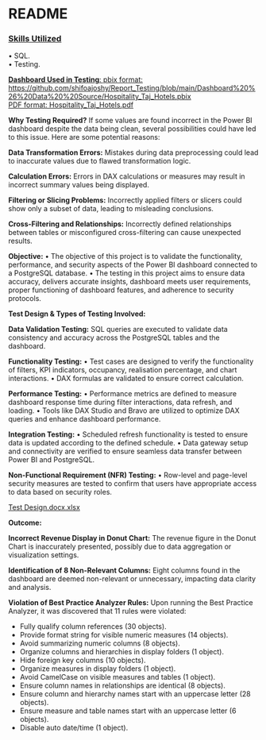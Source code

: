 # **README**

### <ins>**Skills Utilized**

• SQL.<br>
• Testing.

<ins>**Dashboard Used in Testing**<ins>:  pbix format: https://github.com/shifoajoshy/Report_Testing/blob/main/Dashboard%20%26%20Data%20%20Source/Hospitality_Taj_Hotels.pbix <br> PDF format: [Hospitality_Taj_Hotels.pdf](https://github.com/shifoajoshy/Report_Testing/files/14887583/Hospitality_Taj_Hotels.pdf)

**Why Testing Required?**
If some values are found incorrect in the Power BI dashboard despite the data being clean, several possibilities could have led to this issue. Here are some potential reasons:

**Data Transformation Errors:**
Mistakes during data preprocessing could lead to inaccurate values due to flawed transformation logic.

**Calculation Errors:**
Errors in DAX calculations or measures may result in incorrect summary values being displayed.

**Filtering or Slicing Problems:**
Incorrectly applied filters or slicers could show only a subset of data, leading to misleading conclusions.

**Cross-Filtering and Relationships:**
Incorrectly defined relationships between tables or misconfigured cross-filtering can cause unexpected results.

**Objective:**
• The objective of this project is to validate the functionality, performance, and security aspects of the Power BI dashboard connected to a PostgreSQL database.
• The testing in this project aims to ensure data accuracy, delivers accurate insights, dashboard meets user requirements, proper functioning of dashboard features, and adherence to security protocols.

**Test Design & Types of Testing Involved:**

**Data Validation Testing:**
SQL queries are executed to validate data consistency and accuracy across the PostgreSQL tables and the dashboard.

**Functionality Testing:**
• Test cases are designed to verify the functionality of filters, KPI indicators, occupancy, realisation percentage, and chart interactions.
• DAX formulas are validated to ensure correct calculation.

**Performance Testing:**
• Performance metrics are defined to measure dashboard response time during filter interactions, data refresh, and loading.
• Tools like DAX Studio and Bravo are utilized to optimize DAX queries and enhance dashboard performance.

**Integration Testing:**
• Scheduled refresh functionality is tested to ensure data is updated according to the defined schedule.
• Data gateway setup and connectivity are verified to ensure seamless data transfer between Power BI and PostgreSQL.

**Non-Functional Requirement (NFR) Testing:**
• Row-level and page-level security measures are tested to confirm that users have appropriate access to data based on security roles.

[Test Design.docx.xlsx](https://github.com/shifoajoshy/Report_Testing/files/14885971/Test.Design.docx.xlsx)

**Outcome:**

**Incorrect Revenue Display in Donut Chart:**
The revenue figure in the Donut Chart is inaccurately presented, possibly due to data aggregation or visualization settings.

**Identification of 8 Non-Relevant Columns:**
Eight columns found in the dashboard are deemed non-relevant or unnecessary, impacting data clarity and analysis.

**Violation of Best Practice Analyzer Rules:**
Upon running the Best Practice Analyzer, it was discovered that 11 rules were violated:
- Fully qualify column references (30 objects).
- Provide format string for visible numeric measures (14 objects).
- Avoid summarizing numeric columns (8 objects).
- Organize columns and hierarchies in display folders (1 object).
- Hide foreign key columns (10 objects).
- Organize measures in display folders (1 object).
- Avoid CamelCase on visible measures and tables (1 object).
- Ensure column names in relationships are identical (8 objects).
- Ensure column and hierarchy names start with an uppercase letter (28 objects).
- Ensure measure and table names start with an uppercase letter (6 objects).
- Disable auto date/time (1 object).
